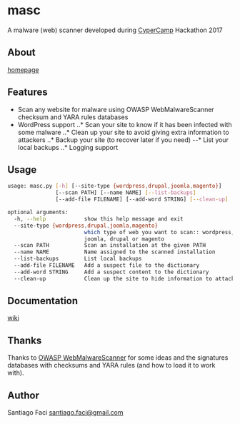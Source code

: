 # masc

A malware (web) scanner developed during [CyperCamp](http://www.cybercamp.es) Hackathon 2017

## About

[homepage](https://sfaci.github.io/masc)

## Features

* Scan any website for malware using OWASP WebMalwareScanner checksum and YARA rules databases
* WordPress support
..* Scan your site to know if it has been infected with some malware
..* Clean up your site to avoid giving extra information to attackers
..* Backup your site (to recover later if you need)
--* List your local backups
..* Logging support

## Usage

```bash
usage: masc.py [-h] [--site-type {wordpress,drupal,joomla,magento}]
               [--scan PATH] [--name NAME] [--list-backups]
               [--add-file FILENAME] [--add-word STRING] [--clean-up]

optional arguments:
  -h, --help            show this help message and exit
  --site-type {wordpress,drupal,joomla,magento}
                        which type of web you want to scan:: wordpress,
                        joomla, drupal or magento
  --scan PATH           Scan an installation at the given PATH
  --name NAME           Name assigned to the scanned installation
  --list-backups        List local backups
  --add-file FILENAME   Add a suspect file to the dictionary
  --add-word STRING     Add a suspect content to the dictionary
  --clean-up            Clean up the site to hide information to attackers
```

## Documentation

[wiki](https://github.com/sfaci/masc/wiki)

## Thanks

Thanks to [OWASP WebMalwareScanner](https://github.com/maxlabelle/WebMalwareScanner) for some ideas and the signatures databases with checksums and YARA
rules (and how to load it to work with). 

## Author

Santiago Faci <santiago.faci@gmail.com>
